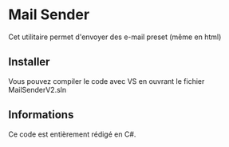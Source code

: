# Mail Sender

Cet utilitaire permet d'envoyer des e-mail preset (même en html)

## Installer

Vous pouvez compiler le code avec VS en ouvrant le fichier MailSenderV2.sln

## Informations

Ce code est entièrement rédigé en C#.
